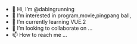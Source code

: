 - 👋 Hi, I’m @dabingrunning
- 👀 I’m interested in program,movie,pingpang ball,
- 🌱 I’m currently learning VUE.2
- 💞️ I’m looking to collaborate on ...
- 📫 How to reach me ...

<!---
dabingrunning/dabingrunning is a ✨ special ✨ repository because its `README.md` (this file) appears on your GitHub profile.
You can click the Preview link to take a look at your changes.
--->
